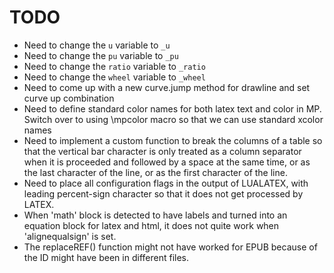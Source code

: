 # TODO

- Need to change the `u` variable to `_u`
- Need to change the `pu` variable to `_pu`
- Need to change the `ratio` variable to `_ratio`
- Need to change the `wheel` variable to `_wheel`
- Need to come up with a new curve.jump method for drawline and set curve up combination
- Need to define standard color names for both latex text and color in MP.
  Switch over to using \mpcolor macro so that we can use standard xcolor names
- Need to implement a custom function to break the columns of a table
  so that the vertical bar character is only treated as a column separator
  when it is proceeded and followed by a space at the same time, or as the last
  character of the line, or as the first character of the line.
- Need to place all configuration flags in the output of LUALATEX, with
  leading percent-sign character so that it does not get processed by LATEX.
- When 'math' block is detected to have labels and turned
  into an equation block for latex and html, it does not
  quite work when 'alignequalsign' is set.
- The replaceREF() function might not have worked for EPUB because of the
  ID might have been in different files.
